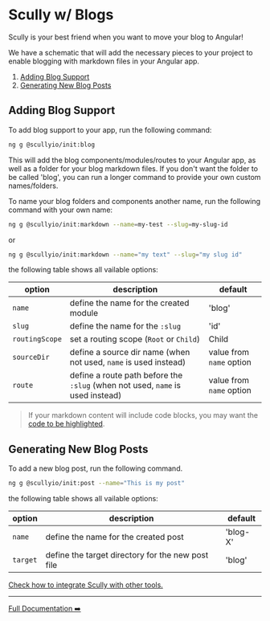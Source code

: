 # Scully w/ Blogs

Scully is your best friend when you want to move your blog to Angular!

We have a schematic that will add the necessary pieces to your project to enable blogging with markdown files in your
Angular app.

1. [Adding Blog Support](#adding-blog-support)
2. [Generating New Blog Posts](#generating-new-blog-posts)

## Adding Blog Support

To add blog support to your app, run the following command:

```bash
ng g @scullyio/init:blog
```

This will add the blog components/modules/routes to your Angular app, as well as a folder for your blog markdown files.
If you don't want the folder to be called 'blog', you can run a longer command to provide your own custom names/folders.

To name your blog folders and components another name, run the following command with your own name:

```bash
ng g @scullyio/init:markdown --name=my-test --slug=my-slug-id
```

or

```bash
ng g @scullyio/init:markdown --name="my text" --slug="my slug id"
```

the following table shows all vailable options:

| option         | description                                                                    | default                  |
| -------------- | ------------------------------------------------------------------------------ | ------------------------ |
| `name`         | define the name for the created module                                         | 'blog'                   |
| `slug`         | define the name for the `:slug`                                                | 'id'                     |
| `routingScope` | set a routing scope (`Root` or `Child`)                                        | Child                    |
| `sourceDir`    | define a source dir name (when not used, `name` is used instead)               | value from `name` option |
| `route`        | define a route path before the `:slug` (when not used, `name` is used instead) | value from `name` option |

> If your markdown content will include code blocks, you may want the [code to be highlighted](utils.md).

## Generating New Blog Posts

To add a new blog post, run the following command.

```bash
ng g @scullyio/init:post --name="This is my post"
```

the following table shows all vailable options:

| option   | description                                       | default  |
| -------- | ------------------------------------------------- | -------- |
| `name`   | define the name for the created post              | 'blog-X' |
| `target` | define the target directory for the new post file | 'blog'   |

[Check how to integrate Scully with other tools.](utils.md)

---

[Full Documentation ➡️](scully.md)
